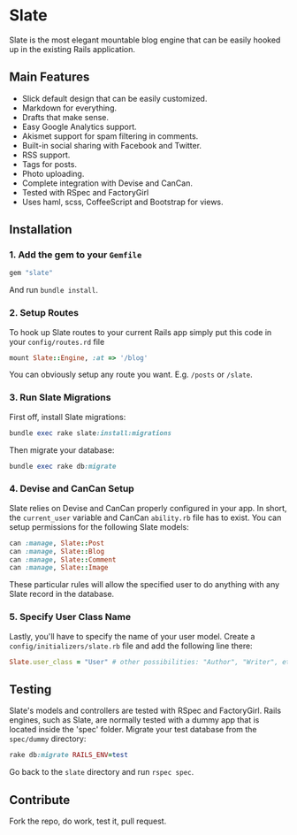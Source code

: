 # Slate
Slate is the most elegant mountable blog engine that can be easily hooked up in the existing Rails application.

## Main Features
- Slick default design that can be easily customized.
- Markdown for everything.
- Drafts that make sense.
- Easy Google Analytics support.
- Akismet support for spam filtering in comments.
- Built-in social sharing with Facebook and Twitter.
- RSS support.
- Tags for posts.
- Photo uploading.
- Complete integration with Devise and CanCan.
- Tested with RSpec and FactoryGirl
- Uses haml, scss, CoffeeScript and Bootstrap for views.

## Installation
### 1. Add the gem to your `Gemfile`
```ruby
gem "slate"
```
And run `bundle install`.

### 2. Setup Routes
To hook up Slate routes to your current Rails app simply put this code in your `config/routes.rd` file

```ruby
mount Slate::Engine, :at => '/blog'
```

You can obviously setup any route you want. E.g. `/posts` or `/slate`.

### 3. Run Slate Migrations
First off, install Slate migrations:

```ruby
bundle exec rake slate:install:migrations
```

Then migrate your database:

```ruby
bundle exec rake db:migrate
```

### 4. Devise and CanCan Setup
Slate relies on Devise and CanCan properly configured in your app. In short, the `current_user` variable and CanCan `ability.rb` file has to exist. You can setup permissions for the following Slate models:

```ruby
can :manage, Slate::Post
can :manage, Slate::Blog
can :manage, Slate::Comment
can :manage, Slate::Image
```

These particular rules will allow the specified user to do anything with any Slate record in the database.

### 5. Specify User Class Name
Lastly, you'll have to specify the name of your user model. Create a `config/initializers/slate.rb` file and add the following line there:

```ruby
Slate.user_class = "User" # other possibilities: "Author", "Writer", etc.
```

## Testing
Slate's models and controllers are tested with RSpec and FactoryGirl. Rails engines, such as Slate, are normally tested with a dummy app that is located inside the 'spec' folder. Migrate your test database from the `spec/dummy` directory:

```ruby
rake db:migrate RAILS_ENV=test
```

Go back to the `slate` directory and run `rspec spec`.

## Contribute
Fork the repo, do work, test it, pull request.